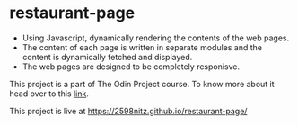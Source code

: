 # restaurant-page
- Using Javascript, dynamically rendering the contents of the web pages.
- The content of each page is written in separate modules and the content is dynamically fetched and displayed.
- The web pages are designed to be completely responisve.

This project is a part of The Odin Project course. To know more about it head over to this [link](https://www.theodinproject.com/courses/javascript/lessons/restaurant-page).

This project is live at https://2598nitz.github.io/restaurant-page/ 

